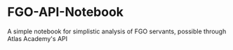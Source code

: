 # FGO-API-Notebook
A simple notebook for simplistic analysis of FGO servants, possible through Atlas Academy's API
